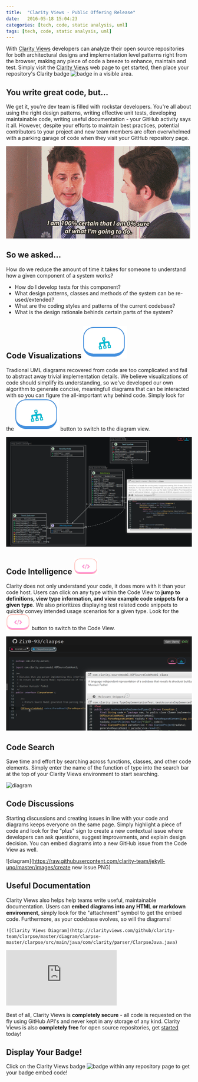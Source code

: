 ```yaml
---
title:  "Clarity Views - Public Offering Release"
date:   2016-05-18 15:04:23
categories: [tech, code, static analysis, uml]
tags: [tech, code, static analysis, uml]
---
```


With [Clarity Views](bttp://clarityviews.com) developers can analyze their open source repositories for both architectural designs and implementation level patterns right from the browser, making any piece of code a breeze to enhance, maintain and test. Simply visit the [Clarity Views](http://clarityviews.com) web page to get started, then place your repository's Clarity  badge ![badge](http://clarityviews.com/badge) in a visible area.

<span class="fa fa-question-circle-o"></span>

## You write great code, but...
We get it, you're dev team is filled with rockstar developers. You're all about using the right design patterns, writing effective unit tests, developing maintainable code, writing useful documentation - your GitHub activity says it all. However, despite your efforts to maintain best practices, potential contributors to your project and new team members are often overwhelmed with a parking garage of code when they visit your GitHub repository page.  


![overwhelmed](/images/overwhelmed.gif)


## So we asked... 
How do we reduce the amount of time it takes for someone to understand how a given component of a system works? 

-   How do I develop tests for this component?
-   What design patterns, classes and methods of the system can be re-used/extended?
-   What are the coding styles and patterns of the current codebase?
-   What is the design rationale behinds certain parts of the system?


##  Code Visualizations ![code](/images/diagramviewbtn.PNG)

Tradional UML diagrams recovered from code are too complicated and fail to abstract away trivial implementation details. We believe visualizations of code should simplify its understanding, so we've developed our own algorithm to generate concise, meaningfull diagrams that can be interacted with so you can figure the all-important why behind code. Simply look for the ![plus](/images/diagramviewbtn.PNG) button to switch to the diagram view.

![diagram](/images/diagram.PNG) 

## Code Intelligence ![code](/images/codeviewbtn.PNG)
Clarity does not only understand your code, it does more with it than your code host. Users can click on any type within the Code View to **jump to definitions, view type information, and view example code snippets for a given type**. We also prioritizes displaying test related code snippets to quickly convey intended usage scenarios for a given type. Look for the ![code](/images/codeviewbtn.PNG) button to switch to the Code View.

![diagram](/images/codeview.PNG)

## Code Search
Save time and effort by searching across functions, classes, and other code elements. Simply enter the name of the function of type into the search bar at the top of your Clarity Views environment to start searching.

![diagram](https://raw.githubusercontent.com/clarity-team/jekyll-uno/master/images/search.PNG)

## Code Discussions
Starting discussions and creating issues in line with your code and diagrams keeps everyone on the same page. Simply highlight a piece of code and look for the "plus" sign to create a new contextual issue where developers can ask questions, suggest improvements, and explain design decision. You can embed diagrams into a new GitHub issue from the Code View as well.

![diagram](https://raw.githubusercontent.com/clarity-team/jekyll-uno/master/images/create new issue.PNG)

## Useful Documentation
Clarity Views also helps help teams write useful, maintainable documentation. Users can **embed diagrams into any HTML or markdown environment**, simply look for the "attachment" symbol to get the embed code. Furthermore, as your codebase evolves, so will the diagrams!

```
![Clarity Views Diagram](http://clarityviews.com/github/clarity-team/clarpse/master/diagram/clarpse-master/clarpse/src/main/java/com/clarity/parser/ClarpseJava.java)
````
![Clarity Views Diagram](http://clarityviews.com/embed/clarity-team/clarpse/master/diagram/clarpse-master/clarpse/src/main/java/com/clarity/parser/ClarpseJavaParser.java)


<p class="lead">Best of all, Clarity Views is <b>completely secure</b> - all code is requested on the fly using GitHub API's and never kept in any storage of any kind. Clarity Views is also <b>completely free</b> for open source repositories, get <a href="http://clarityviews.com">started</a> today! </p>

## Display Your Badge!
Click on the Clarity Views badge ![badge](http://clarityviews.com/badge) within any repository page to get your badge embed code!
